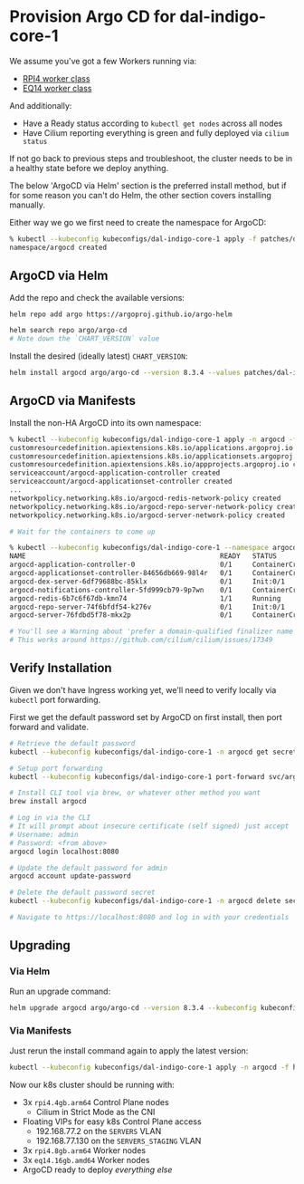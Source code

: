 # Provision Argo CD for dal-indigo-core-1

We assume you've got a few Workers running via:
* [RPI4 worker class](INDIGO-CORE-1-WORKERS-RPI4.md)
* [EQ14 worker class](INDIGO-CORE-1-WORKERS-EQ14.md)

And additionally:
* Have a Ready status according to `kubectl get nodes` across all nodes
* Have Cilium reporting everything is green and fully deployed via `cilium status`

If not go back to previous steps and troubleshoot, the cluster needs to be in a healthy state before we deploy anything.

The below 'ArgoCD via Helm' section is the preferred install method, but if for some reason you can't do Helm, the other section covers installing manually.

Either way we go we first need to create the namespace for ArgoCD:
```bash
% kubectl --kubeconfig kubeconfigs/dal-indigo-core-1 apply -f patches/dal-indigo-core-1-worker-argocd-namespace.yaml
namespace/argocd created
```

## ArgoCD via Helm

Add the repo and check the available versions:
```bash
helm repo add argo https://argoproj.github.io/argo-helm

helm search repo argo/argo-cd
# Note down the `CHART_VERSION` value
```

Install the desired (ideally latest) `CHART_VERSION`:
```bash
helm install argocd argo/argo-cd --version 8.3.4 --values patches/dal-indigo-core-1-argocd-helm-values.yaml
```

## ArgoCD via Manifests

Install the non-HA ArgoCD into its own namespace:
```bash
% kubectl --kubeconfig kubeconfigs/dal-indigo-core-1 apply -n argocd -f https://raw.githubusercontent.com/argoproj/argo-cd/stable/manifests/install.yaml
customresourcedefinition.apiextensions.k8s.io/applications.argoproj.io created
customresourcedefinition.apiextensions.k8s.io/applicationsets.argoproj.io created
customresourcedefinition.apiextensions.k8s.io/appprojects.argoproj.io created
serviceaccount/argocd-application-controller created
serviceaccount/argocd-applicationset-controller created
...
networkpolicy.networking.k8s.io/argocd-redis-network-policy created
networkpolicy.networking.k8s.io/argocd-repo-server-network-policy created
networkpolicy.networking.k8s.io/argocd-server-network-policy created

# Wait for the containers to come up

% kubectl --kubeconfig kubeconfigs/dal-indigo-core-1 --namespace argocd get pods
NAME                                                READY   STATUS              RESTARTS   AGE
argocd-application-controller-0                     0/1     ContainerCreating   0          81s
argocd-applicationset-controller-84656db669-98l4r   0/1     ContainerCreating   0          82s
argocd-dex-server-6df79688bc-85klx                  0/1     Init:0/1            0          82s
argocd-notifications-controller-5fd999cb79-9p7wn    0/1     ContainerCreating   0          82s
argocd-redis-6b7c6f67db-kmn74                       1/1     Running             0          82s
argocd-repo-server-74f6bfdf54-k276v                 0/1     Init:0/1            0          82s
argocd-server-76fdbd5f78-mkx2p                      0/1     ContainerCreating   0          82s

# You'll see a Warning about 'prefer a domain-qualified finalizer name', just ignore it, some context: https://github.com/Infisical/infisical/issues/2503
# This works around https://github.com/cilium/cilium/issues/17349
```

## Verify Installation
Given we don't have Ingress working yet, we'll need to verify locally via `kubectl` port forwarding.

First we get the default password set by ArgoCD on first install, then port forward and validate.

```bash
# Retrieve the default password
kubectl --kubeconfig kubeconfigs/dal-indigo-core-1 -n argocd get secret argocd-initial-admin-secret -o jsonpath='{.data.password}' | base64 -d | sed 's/$/\n/g'

# Setup port forwarding
kubectl --kubeconfig kubeconfigs/dal-indigo-core-1 port-forward svc/argocd-server -n argocd 8080:443

# Install CLI tool via brew, or whatever other method you want
brew install argocd

# Log in via the CLI
# It will prompt about insecure certificate (self signed) just accept
# Username: admin
# Password: <from above>
argocd login localhost:8080

# Update the default password for admin
argocd account update-password

# Delete the default password secret
kubectl --kubeconfig kubeconfigs/dal-indigo-core-1 -n argocd delete secret argocd-initial-admin-secret

# Navigate to https://localhost:8080 and log in with your credentials
```

## Upgrading

### Via Helm
Run an upgrade command:
```bash
helm upgrade argocd argo/argo-cd --version 8.3.4 --kubeconfig kubeconfigs/dal-indigo-core-1 --values patches/dal-indigo-core-1-argocd-helm-values.yaml
```

### Via Manifests
Just rerun the install command again to apply the latest version:
```bash
kubectl --kubeconfig kubeconfigs/dal-indigo-core-1 apply -n argocd -f https://raw.githubusercontent.com/argoproj/argo-cd/stable/manifests/install.yaml
```

Now our k8s cluster should be running with:
* 3x `rpi4.4gb.arm64` Control Plane nodes
  * Cilium in Strict Mode as the CNI
* Floating VIPs for easy k8s Control Plane access
  * 192.168.77.2 on the `SERVERS` VLAN
  * 192.168.77.130 on the `SERVERS_STAGING` VLAN
* 3x `rpi4.8gb.arm64` Worker nodes
* 3x `eq14.16gb.amd64` Worker nodes
* ArgoCD ready to deploy _everything else_
